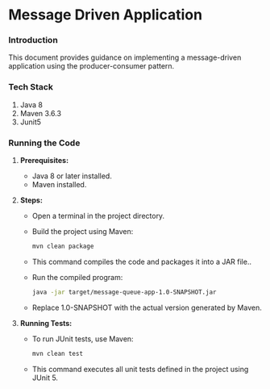 
# Message Driven Application

### Introduction
This document provides guidance on implementing a message-driven application using the producer-consumer pattern.

### Tech Stack
1. Java 8
2. Maven 3.6.3
3. Junit5


### Running the Code
1. **Prerequisites:**
    - Java 8 or later installed.
    - Maven installed.
2. **Steps:**
    - Open a terminal in the project directory.
    - Build the project using Maven:

      ```bash
      mvn clean package
      ```

    - This command compiles the code and packages it into a JAR file..

    - Run the compiled program:

      ```bash
      java -jar target/message-queue-app-1.0-SNAPSHOT.jar
      ```
   - Replace 1.0-SNAPSHOT with the actual version generated by Maven.

3. **Running Tests:**

    - To run JUnit tests, use Maven:

      ```bash
      mvn clean test
      ```
    - This command executes all unit tests defined in the project using JUnit 5.

      
